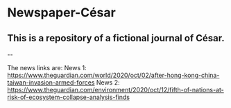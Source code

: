 # Newspaper-César

## This is a repository of a fictional journal of César.

--

The news links are:
News 1: https://www.theguardian.com/world/2020/oct/02/after-hong-kong-china-taiwan-invasion-armed-forces
News 2: https://www.theguardian.com/environment/2020/oct/12/fifth-of-nations-at-risk-of-ecosystem-collapse-analysis-finds